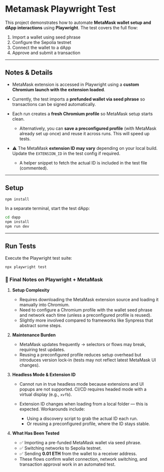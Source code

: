 # Metamask Playwright Test

This project demonstrates how to automate **MetaMask wallet setup and dApp interactions** using **Playwright**.
The test covers the full flow:

1. Import a wallet using seed phrase
2. Configure the Sepolia testnet
3. Connect the wallet to a dApp
4. Approve and submit a transaction

---

## Notes & Details

* MetaMask extension is accessed in Playwright using a **custom Chromium launch with the extension loaded**.
* Currently, the test imports a **prefunded wallet via seed phrase** so transactions can be signed automatically.
* Each run creates a **fresh Chromium profile** so MetaMask setup starts clean.

  * Alternatively, you can **save a preconfigured profile** (with MetaMask already set up once) and reuse it across runs. This will speed up tests.
* ⚠️ The MetaMask **extension ID may vary** depending on your local build. Update the `EXTENSION_ID` in the test config if required.

  * A helper snippet to fetch the actual ID is included in the test file (commented).

---

## Setup

```bash
npm install
```

In a separate terminal, start the test dApp:

```bash
cd dapp
npm install
npm run dev
```

---

## Run Tests

Execute the Playwright test suite:

```bash
npx playwright test
```

### 🔎 Final Notes on Playwright + MetaMask

1. **Setup Complexity**

   * Requires downloading the MetaMask extension source and loading it manually into Chromium.
   * Need to configure a Chromium profile with the wallet seed phrase and network each time (unless a preconfigured profile is reused).
   * Slightly more involved compared to frameworks like Synpress that abstract some steps.

2. **Maintenance Burden**

   * MetaMask updates frequently → selectors or flows may break, requiring test updates.
   * Reusing a preconfigured profile reduces setup overhead but introduces version lock-in (tests may not reflect latest MetaMask UI changes).

3. **Headless Mode & Extension ID**

   * Cannot run in true headless mode because extensions and UI popups are not supported. CI/CD requires headed mode with a virtual display (e.g., `xvfb`).
   * Extension ID changes when loading from a local folder — this is expected. Workarounds include:

     * Using a discovery script to grab the actual ID each run.
     * Or reusing a preconfigured profile, where the ID stays stable.

4. **What Has Been Tested**

   * ✅ Importing a pre-funded MetaMask wallet via seed phrase.
   * ✅ Switching networks to Sepolia testnet.
   * ✅ Sending **0.01 ETH** from the wallet to a receiver address.
   * These flows confirm wallet connection, network switching, and transaction approval work in an automated test.



